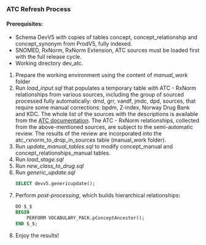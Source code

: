 ### ATC Refresh Process ###

#### Prerequisites: ####

- Schema DevV5 with copies of tables concept, concept_relationship and concept_synonym from ProdV5, fully indexed.
- SNOMED, RxNorm,  RxNorm Extension, ATC sources must be loaded first with the full release cycle.
- Working directory dev_atc.

1. Prepare the working environment using the content of *manual_work* folder
2. Run *load_input.sql* that populates a temporary table with ATC - RxNorm relationships from various sources, including the group of sourced processed fully automatically: dmd, grr, vandf, jmdc, dpd, sources, that require some manual corrections: bpdm, Z-index, Norway Drug Bank and KDC. The whole list of the sources with the descriptions is available from the [ATC documentation](https://github.com/OHDSI/Vocabulary-v5.0/wiki/Vocab.-ATC). The ATC - RxNorm relationships, collected from the above-mentioned sources, are subject to the semi-automatic review. The results of the review are incorporated into the atc_rxnorm_to_drop_in_sources table (manual_work folder). 
3. Run *update_manual_tables.sql* to modify concept_manual and concept_relationships_manual tables.
4. Run *load_stage.sql*
5. Run *new_class_to_drug.sql*
6. Run *generic_update.sql*
    ```sql
    SELECT devv5.genericupdate();
    ```
7. Perform *post-processing*, which builds hierarchical relationships:
    ```sql
    DO $_$
    BEGIN
        PERFORM VOCABULARY_PACK.pConceptAncestor();
    END $_$;
    ```
8. Enjoy the results!